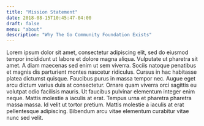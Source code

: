 ```yaml
---
title: "Mission Statement"
date: 2018-08-15T10:45:47-04:00
draft: false
menu: "about"
description: "Why The Go Community Foundation Exists"
---
```

Lorem ipsum dolor sit amet, consectetur adipiscing elit, sed do eiusmod tempor incididunt ut labore et dolore magna aliqua. Vulputate ut pharetra sit amet. A diam maecenas sed enim ut sem viverra. Sociis natoque penatibus et magnis dis parturient montes nascetur ridiculus. Cursus in hac habitasse platea dictumst quisque. Faucibus purus in massa tempor nec. Augue eget arcu dictum varius duis at consectetur. Ornare quam viverra orci sagittis eu volutpat odio facilisis mauris. Ut faucibus pulvinar elementum integer enim neque. Mattis molestie a iaculis at erat. Tempus urna et pharetra pharetra massa massa. Id velit ut tortor pretium. Mattis molestie a iaculis at erat pellentesque adipiscing. Bibendum arcu vitae elementum curabitur vitae nunc sed velit.
